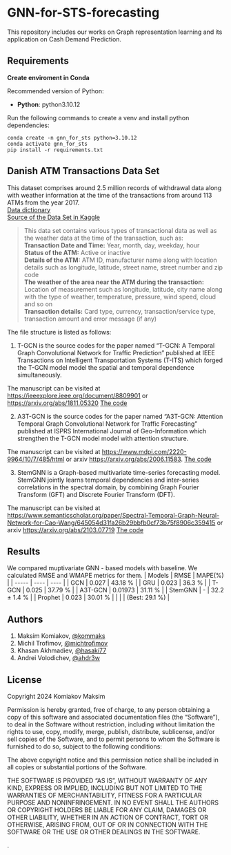 # GNN-for-STS-forecasting

This repository includes our works on Graph representation learning and its application on Cash Demand Prediction.

## Requirements
**Create enviroment in Conda**

Recommended version of Python:

* **Python**: python3.10.12

Run the following commands to create a venv and install python dependencies:
```setup
conda create -n gnn_for_sts python=3.10.12
conda activate gnn_for_sts
pip install -r requirements.txt
```

## Danish ATM Transactions Data Set
This dataset comprises around 2.5 million records of withdrawal data along with weather information at the time of the transactions from around 113 ATMs from the year 2017.     
[Data dictionary](/src/assets/RDS+Data+dictionary.pdf)  
[Source of the Data Set in Kaggle](https://www.kaggle.com/sparnord/danish-atm-transactions)  

> This data set contains various types of transactional data as well as the weather data at the time of the transaction, such as:  
**Transaction Date and Time:** Year, month, day, weekday, hour  
**Status of the ATM:** Active or inactive  
**Details of the ATM:** ATM ID, manufacturer name along with location details such as longitude, latitude, street name, street number and zip code  
**The weather of the area near the ATM during the transaction:** Location of measurement such as longitude, latitude, city name along with the type of weather, temperature, pressure, wind speed, cloud and so on  
**Transaction details:** Card type, currency, transaction/service type, transaction amount and error message (if any) 



The file structure is listed as follows:

1) T-GCN is the source codes for the paper named “T-GCN: A Temporal Graph Convolutional Network for Traffic Prediction” published at IEEE Transactions on Intelligent Transportation Systems (T-ITS) which forged the T-GCN model model the spatial and temporal dependence simultaneously.

The manuscript can be visited at https://ieeexplore.ieee.org/document/8809901 or https://arxiv.org/abs/1811.05320
[The code](https://github.com/lehaifeng/T-GCN/tree/master/T-GCN)

2) A3T-GCN is the source codes for the paper named “A3T-GCN: Attention Temporal Graph Convolutional Network for Traffic Forecasting” published at ISPRS International Journal of Geo-Information which strengthen the T-GCN model model with attention structure.

The manuscript can be visited at https://www.mdpi.com/2220-9964/10/7/485/html or arxiv https://arxiv.org/abs/2006.11583.
[The code](https://github.com/lehaifeng/T-GCN/tree/master/A3T-GCN)

3) StemGNN is a Graph-based multivariate time-series forecasting model. StemGNN jointly learns temporal dependencies and inter-series correlations in the spectral domain, by combining Graph Fourier Transform (GFT) and Discrete Fourier Transform (DFT).

The manuscript can be visited at https://www.semanticscholar.org/paper/Spectral-Temporal-Graph-Neural-Network-for-Cao-Wang/645054d31fa26b29bbfb0cf73b75f8906c359415 or arxiv https://arxiv.org/abs/2103.07719
[The code](https://github.com/microsoft/StemGNN)

## Results

We compared muptivariate GNN - based models with baseline. We calculated RMSE and WMAPE metrics for them.
| Models | RMSE | MAPE(%) |
| -----   | ---- | ---- |
| GCN | 0.027 | 43.18 % |
| GRU | 0.023 | 36.3 % |
| T-GCN | 0.025 | 37.79 % |
| A3T-GCN | 0.01973 | 31.11 % |
| StemGNN | - | 32.2 $\pm$ 1.4 % |
| Prophet | 0.023 | 30.01 % |
|  |  | (Best: 29.1 %) |


## Authors

1. Maksim Komiakov, [@kommaks](https://github.com/kommaks)
2. Michil Trofimov, [@michtrofimov](https://github.com/michtrofimov)
3. Khasan Akhmadiev, [@hasaki77](https://github.com/hasaki77)
4. Andrei Volodichev, [@ahdr3w](https://github.com/ahdr3w)


## License

Copyright 2024 Komiakov Maksim

Permission is hereby granted, free of charge, to any person obtaining a copy of this software and associated documentation files (the “Software”), to deal in the Software without restriction, including without limitation the rights to use, copy, modify, merge, publish, distribute, sublicense, and/or sell copies of the Software, and to permit persons to whom the Software is furnished to do so, subject to the following conditions:

The above copyright notice and this permission notice shall be included in all copies or substantial portions of the Software.

THE SOFTWARE IS PROVIDED “AS IS”, WITHOUT WARRANTY OF ANY KIND, EXPRESS OR IMPLIED, INCLUDING BUT NOT LIMITED TO THE WARRANTIES OF MERCHANTABILITY, FITNESS FOR A PARTICULAR PURPOSE AND NONINFRINGEMENT. IN NO EVENT SHALL THE AUTHORS OR COPYRIGHT HOLDERS BE LIABLE FOR ANY CLAIM, DAMAGES OR OTHER LIABILITY, WHETHER IN AN ACTION OF CONTRACT, TORT OR OTHERWISE, ARISING FROM, OUT OF OR IN CONNECTION WITH THE SOFTWARE OR THE USE OR OTHER DEALINGS IN THE SOFTWARE.






.
